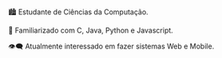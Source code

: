 🏙 Estudante de Ciências da Computação.

🚩 Familiarizado com C, Java, Python e Javascript.

👁‍🗨 Atualmente interessado em fazer sistemas Web e Mobile.



<!--
**pabloyss/pabloyss** is a ✨ _special_ ✨ repository because its `README.md` (this file) appears on your GitHub profile.

Here are some ideas to get you started:


-->

